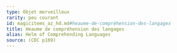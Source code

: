```yaml
---
type: Objet merveilleux
rarity: peu courant
id: magicitems_az_hd.md#heaume-de-compréhension-des-langages
title: Heaume de compréhension des langages
alias: Helm of Comprehending Languages
source: (CDC p169)
---
```


